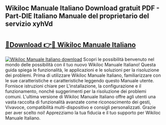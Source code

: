 ## Wikiloc Manuale Italiano Download gratuit PDF - Part-DlE Italiano Manuale del proprietario del servizio xyhVd

# <h2><a href="http://dfbgpv.blite.top/?on=Wikiloc+Manuale+Italiano">🔗Download 👉🔴 Wikiloc Manuale Italiano</a></h2>

[![Wikiloc Manuale Italiano download](https://i.imgur.com/lujVjoI.png)](http://dfbgpv.blite.top/?on=Wikiloc+Manuale+Italiano)
Scopri le possibilità benvenuto nel mondo delle possibilità con il tuo nuovo Wikiloc Manuale Italiano! Questa guida spiega le funzionalità, le applicazioni e le soluzioni per la risoluzione dei problemi. Prima di utilizzare Wikiloc Manuale Italiano, familiarizzare con le sue caratteristiche e caratteristiche leggendo questo Manuale utente. Fornisce istruzioni chiare per L'installazione, la configurazione e il funzionamento, nonché suggerimenti per la risoluzione dei problemi comuni. L'ultima versione di Wikiloc Manuale Italiano offre agli utenti una vasta raccolta di funzionalità avanzate come riconoscimento dei gesti, Vivavoce, compatibilità multi-dispositivo e consigli personalizzati. Grazie per aver scelto noi! Apprezziamo la tua fiducia e il tuo supporto per Wikiloc Manuale Italiano.
